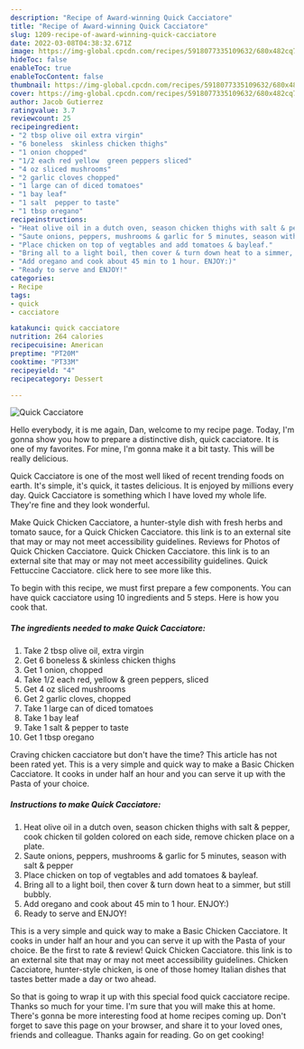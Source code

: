 ```yaml
---
description: "Recipe of Award-winning Quick Cacciatore"
title: "Recipe of Award-winning Quick Cacciatore"
slug: 1209-recipe-of-award-winning-quick-cacciatore
date: 2022-03-08T04:38:32.671Z
image: https://img-global.cpcdn.com/recipes/5918077335109632/680x482cq70/quick-cacciatore-recipe-main-photo.jpg
hideToc: false
enableToc: true
enableTocContent: false
thumbnail: https://img-global.cpcdn.com/recipes/5918077335109632/680x482cq70/quick-cacciatore-recipe-main-photo.jpg
cover: https://img-global.cpcdn.com/recipes/5918077335109632/680x482cq70/quick-cacciatore-recipe-main-photo.jpg
author: Jacob Gutierrez
ratingvalue: 3.7
reviewcount: 25
recipeingredient:
- "2 tbsp olive oil extra virgin"
- "6 boneless  skinless chicken thighs"
- "1 onion chopped"
- "1/2 each red yellow  green peppers sliced"
- "4 oz sliced mushrooms"
- "2 garlic cloves chopped"
- "1 large can of diced tomatoes"
- "1 bay leaf"
- "1 salt  pepper to taste"
- "1 tbsp oregano"
recipeinstructions:
- "Heat olive oil in a dutch oven, season chicken thighs with salt & pepper, cook chicken til golden colored on each side, remove chicken place on a plate."
- "Saute onions, peppers, mushrooms & garlic for 5 minutes, season with salt & pepper"
- "Place chicken on top of vegtables and add tomatoes & bayleaf."
- "Bring all to a light boil, then cover & turn down heat to a simmer, but still bubbly."
- "Add oregano and cook about 45 min to 1 hour. ENJOY:)"
- "Ready to serve and ENJOY!"
categories:
- Recipe
tags:
- quick
- cacciatore

katakunci: quick cacciatore 
nutrition: 264 calories
recipecuisine: American
preptime: "PT20M"
cooktime: "PT33M"
recipeyield: "4"
recipecategory: Dessert

---
```



![Quick Cacciatore](https://img-global.cpcdn.com/recipes/5918077335109632/680x482cq70/quick-cacciatore-recipe-main-photo.jpg)

Hello everybody, it is me again, Dan, welcome to my recipe page. Today, I'm gonna show you how to prepare a distinctive dish, quick cacciatore. It is one of my favorites. For mine, I'm gonna make it a bit tasty. This will be really delicious.

Quick Cacciatore is one of the most well liked of recent trending foods on earth. It's simple, it's quick, it tastes delicious. It is enjoyed by millions every day. Quick Cacciatore is something which I have loved my whole life. They're fine and they look wonderful.

Make Quick Chicken Cacciatore, a hunter-style dish with fresh herbs and tomato sauce, for a Quick Chicken Cacciatore. this link is to an external site that may or may not meet accessibility guidelines. Reviews for Photos of Quick Chicken Cacciatore. Quick Chicken Cacciatore. this link is to an external site that may or may not meet accessibility guidelines. Quick Fettuccine Cacciatore. click here to see more like this.


To begin with this recipe, we must first prepare a few components. You can have quick cacciatore using 10 ingredients and 5 steps. Here is how you cook that.

<!--inarticleads1-->

##### The ingredients needed to make Quick Cacciatore:

1. Take 2 tbsp olive oil, extra virgin
1. Get 6 boneless & skinless chicken thighs
1. Get 1 onion, chopped
1. Take 1/2 each red, yellow & green peppers, sliced
1. Get 4 oz sliced mushrooms
1. Get 2 garlic cloves, chopped
1. Take 1 large can of diced tomatoes
1. Take 1 bay leaf
1. Take 1 salt & pepper to taste
1. Get 1 tbsp oregano


Craving chicken cacciatore but don&#39;t have the time? This article has not been rated yet. This is a very simple and quick way to make a Basic Chicken Cacciatore. It cooks in under half an hour and you can serve it up with the Pasta of your choice. 

<!--inarticleads2-->

##### Instructions to make Quick Cacciatore:

1. Heat olive oil in a dutch oven, season chicken thighs with salt & pepper, cook chicken til golden colored on each side, remove chicken place on a plate.
1. Saute onions, peppers, mushrooms & garlic for 5 minutes, season with salt & pepper
1. Place chicken on top of vegtables and add tomatoes & bayleaf.
1. Bring all to a light boil, then cover & turn down heat to a simmer, but still bubbly.
1. Add oregano and cook about 45 min to 1 hour. ENJOY:)
1. Ready to serve and ENJOY!

This is a very simple and quick way to make a Basic Chicken Cacciatore. It cooks in under half an hour and you can serve it up with the Pasta of your choice. Be the first to rate & review! Quick Chicken Cacciatore. this link is to an external site that may or may not meet accessibility guidelines. Chicken Cacciatore, hunter-style chicken, is one of those homey Italian dishes that tastes better made a day or two ahead. 

So that is going to wrap it up with this special food quick cacciatore recipe. Thanks so much for your time. I'm sure that you will make this at home. There's gonna be more interesting food at home recipes coming up. Don't forget to save this page on your browser, and share it to your loved ones, friends and colleague. Thanks again for reading. Go on get cooking!
